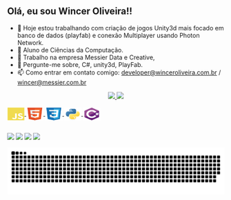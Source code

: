 
## Olá, eu sou Wincer Oliveira!!



- 🔭 Hoje estou trabalhando com criação de jogos Unity3d mais focado em banco de dados (playfab) e conexão Multiplayer usando Photon Network.
- 🌱 Aluno de Ciências da  Computação.
- 👯 Trabalho na empresa Messier Data e Creative,
- 💬 Pergunte-me sobre, C#, unity3d, PlayFab.
- 📫 Como entrar em contato comigo: developer@winceroliveira.com.br / wincer@messier.com.br

<div align="center">
  <a href="https://github.com/winceroliveira">
  <img height="180em" src="https://github-readme-stats.vercel.app/api?username=winceroliveira&show_icons=true&theme=algolia&include_all_commits=true&count_private=true"/>
  <img height="180em" src="https://github-readme-stats.vercel.app/api/top-langs/?username=winceroliveira&layout=compact&langs_count=7&theme=algolia"/>
</div>
<div style="display: inline_block"><br>
  <img align="center" alt="Wincer-Js" height="30" width="40" src="https://raw.githubusercontent.com/devicons/devicon/master/icons/javascript/javascript-plain.svg">
  <img align="center" alt="Wincer-HTML" height="30" width="40" src="https://raw.githubusercontent.com/devicons/devicon/master/icons/html5/html5-original.svg">
  <img align="center" alt="Wincer-CSS" height="30" width="40" src="https://raw.githubusercontent.com/devicons/devicon/master/icons/css3/css3-original.svg">
  <img align="center" alt="Wincer-Python" height="30" width="40" src="https://raw.githubusercontent.com/devicons/devicon/master/icons/python/python-original.svg">
  <img align="center" alt="Wincer-Csharp" height="30" width="40" src="https://raw.githubusercontent.com/devicons/devicon/master/icons/csharp/csharp-original.svg">
</div>
  
  ##
 
<div> 
  <a href="https://instagram.com/wincer.oliveira" target="_blank"><img src="https://img.shields.io/badge/-Instagram-%23E4405F?style=for-the-badge&logo=instagram&logoColor=white" target="_blank"></a>
 <a href="https://discord.gg/2XrQBAPr" target="_blank"><img src="https://img.shields.io/badge/Discord-7289DA?style=for-the-badge&logo=discord&logoColor=white" target="_blank"></a> 
  <a href = "mailto:wincer.developer@gmail.com"><img src="https://img.shields.io/badge/-Gmail-%23333?style=for-the-badge&logo=gmail&logoColor=white" target="_blank"></a>
  <a href=https://www.linkedin.com/in/wincer-oliveira-75a15921b/" target="_blank"><img src="https://img.shields.io/badge/-LinkedIn-%230077B5?style=for-the-badge&logo=linkedin&logoColor=white" target="_blank"></a> 
 
  ![Snake animation](https://github.com/winceroliveira/winceroliveira/blob/output/github-contribution-grid-snake.svg)
 
</div>
